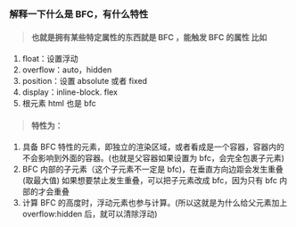 ### 解释一下什么是 BFC，有什么特性

> #### 也就是拥有某些特定属性的东西就是 BFC ，能触发 BFC 的属性 比如

1. float：设置浮动
2. overflow：auto，hidden
3. position：设置 absolute 或者 fixed
4. display：inline-block. flex
5. 根元素 html 也是 bfc

> #### 特性为：

1. 具备 BFC 特性的元素，即独立的渲染区域，或者看成是一个容器，容器内的不会影响到外面的容器。(也就是父容器如果设置为 bfc，会完全包裹子元素)
2. BFC 内部的子元素（这个子元素不一定是 bfc)，在垂直方向边距会发生重叠(取最大值)
   如果想要禁止发生重叠，可以把子元素改成 bfc，因为只有 bfc 内部的才会重叠
3. 计算 BFC 的高度时，浮动元素也参与计算。(所以这就是为什么给父元素加上 overflow:hidden 后，就可以清除浮动)
